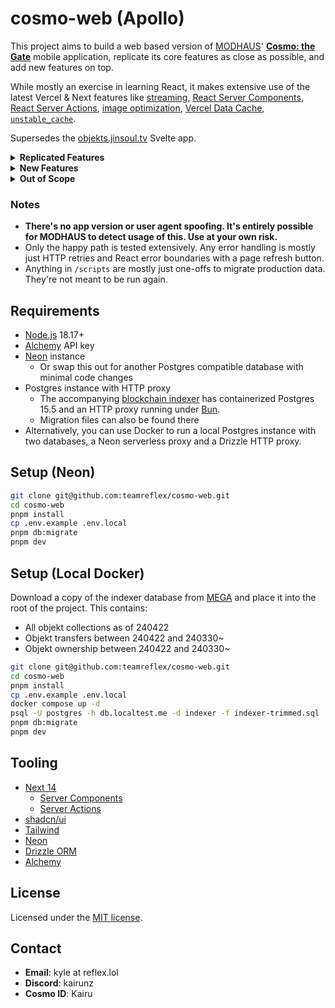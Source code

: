 # cosmo-web (Apollo)

This project aims to build a web based version of [MODHAUS](https://www.mod-haus.com/)' **[Cosmo: the Gate](https://play.google.com/store/apps/details?id=com.modhaus.cosmo)** mobile application, replicate its core features as close as possible, and add new features on top.

While mostly an exercise in learning React, it makes extensive use of the latest Vercel & Next features like [streaming](https://nextjs.org/docs/app/building-your-application/routing/loading-ui-and-streaming#streaming-with-suspense), [React Server Components](https://nextjs.org/docs/app/building-your-application/rendering/server-components), [React Server Actions](https://nextjs.org/docs/app/building-your-application/data-fetching/server-actions-and-mutations), [image optimization](https://nextjs.org/docs/app/building-your-application/optimizing/images), [Vercel Data Cache](https://nextjs.org/docs/app/building-your-application/caching#data-cache), [`unstable_cache`](https://nextjs.org/docs/app/api-reference/functions/unstable_cache).

Supersedes the [objekts.jinsoul.tv](https://github.com/teamreflex/objekts-svelte) Svelte app.

<details>
  <summary><b>Replicated Features</b></summary>

- Authentication
  - Sign in with Ramper
  - COSMO user/token fetching
  - Token refreshing
  - Sign out
  - Per-artist profile image display
- Objekts/COMO
  - Fetching owned objekts
  - Sending objekts to another COSMO user
  - Displaying reason for untransferable objekts - e.g. used for grid vs. not transferrable (event, welcome) vs. pending mint
  - All available filters
  - Display COMO balances
  - Claiming event rewards
- Grid
  - Displaying grid completion stats
  - Displaying available seasons and editions
  - Displaying grid per member with pre-selected objekts
  - Ability to select a different objekt to use for a grid slot
  - Submitting completed grids and claiming the reward
- Artist
  - Fetching artist information
  - Artist switching (homepage defaults to selected)
- News
  - Displaying homepage news feed
  - Displaying "today's atmosphere" and "COSMO exclusive" feeds
  - Inline playback of exclusive m3u8 streams (broken on iOS due to HLS)
- Gravity
  - Displaying list of gravity events
  - Render dynamic gravity event description
  - Display details about a specific gravity event (ranking, leaderboard etc)
- Rekord
  - Displaying "today's rekord" on homepage
  - Displaying "top rekords", all rekords, my rekords and rekord archive
  - Liking & unliking of rekords
- Activity
  - Per-member objekt breakdown
  - Day countdown since joining (welcome panel)
  - Objekt, grid and gravity history
  - Badge display
  - Rankings

</details>

<details>
  <summary><b>New Features</b></summary>

- "lock" an objekt to prevent it from being sent to another user (like the Superstar games)
- Fetching other user's collections
  - Includes user search box with recent history
  - Filter state is stored in the URL for sharing
  - COSMO ID or Polygon address can be used
  - Supports address -> COSMO ID resolution if the ID has been logged
- Indexing of all released objekts
- Wishlist builder
- COMO drop calendar
- Polygon gas price display
- Displaying trade history
  - Includes displaying COSMO ID if available
- Privacy options to hide collection/trades/COMO
- Per-member collection progress breakdown
  - Leaderboards displaying the top 25 users for the given member
- Toggle to display collections from the blockchain instead of COSMO
- Descriptions/source of all objekts

</details>

<details>
  <summary><b>Out of Scope</b></summary>
  
  - Social login (Google etc): Ramper has repeatedly blocked usage of its SDK.
  - Account registration: There's too much that goes into the onboarding process, not worth the effort.
  - Account settings: There's not enough in there to adjust right now.
  - Purchasing objekts: Apple/Google services are used.
  - Gravity voting: Maybe if the transaction calldata is figured out.
</details>

### Notes

- **There's no app version or user agent spoofing. It's entirely possible for MODHAUS to detect usage of this. Use at your own risk.**
- Only the happy path is tested extensively. Any error handling is mostly just HTTP retries and React error boundaries with a page refresh button.
- Anything in `/scripts` are mostly just one-offs to migrate production data. They're not meant to be run again.

## Requirements

- [Node.js](https://nodejs.org/en/) 18.17+
- [Alchemy](https://www.alchemy.com/) API key
- [Neon](https://neon.tech/) instance
  - Or swap this out for another Postgres compatible database with minimal code changes
- Postgres instance with HTTP proxy
  - The accompanying [blockchain indexer](https://github.com/teamreflex/cosmo-db) has containerized Postgres 15.5 and an HTTP proxy running under [Bun](https://bun.sh/).
  - Migration files can also be found there
- Alternatively, you can use Docker to run a local Postgres instance with two databases, a Neon serverless proxy and a Drizzle HTTP proxy.

## Setup (Neon)

```bash
git clone git@github.com:teamreflex/cosmo-web.git
cd cosmo-web
pnpm install
cp .env.example .env.local
pnpm db:migrate
pnpm dev
```

## Setup (Local Docker)

Download a copy of the indexer database from [MEGA](https://mega.nz/file/LgkWQKjD#21rkI2A0f1yO5RV712IoJgZHAbWUIn6ntU7p_BHfTtk) and place it into the root of the project. This contains:

- All objekt collections as of 240422
- Objekt transfers between 240422 and 240330~
- Objekt ownership between 240422 and 240330~

```bash
git clone git@github.com:teamreflex/cosmo-web.git
cd cosmo-web
pnpm install
cp .env.example .env.local
docker compose up -d
psql -U postgres -h db.localtest.me -d indexer -f indexer-trimmed.sql
pnpm db:migrate
pnpm dev
```

## Tooling

- [Next 14](https://nextjs.org/)
  - [Server Components](https://nextjs.org/docs/app/building-your-application/rendering/server-components)
  - [Server Actions](https://nextjs.org/docs/app/building-your-application/data-fetching/forms-and-mutations)
- [shadcn/ui](https://ui.shadcn.com/docs)
- [Tailwind](https://tailwindcss.com/)
- [Neon](https://neon.tech/)
- [Drizzle ORM](https://orm.drizzle.team/)
- [Alchemy](https://www.alchemy.com/)

## License

Licensed under the [MIT license](https://github.com/teamreflex/cosmo-web/blob/main/LICENSE.md).

## Contact

- **Email**: kyle at reflex.lol
- **Discord**: kairunz
- **Cosmo ID**: Kairu
